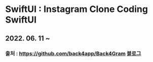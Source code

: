 # SwiftUI : Instagram Clone Coding SwiftUI
## 2022. 06. 11 ~ 
### 출처 : https://github.com/back4app/Back4Gram [블로그](https://blog.back4app.com/instagram-clone/)
